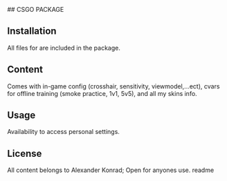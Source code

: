 <snippet>
  <content>
## CSGO PACKAGE

## Installation
All files for are included in the package.
## Content
Comes with in-game config (crosshair, sensitivity, viewmodel,...ect), cvars for offline training (smoke practice, 1v1, 5v5), and all my skins info.
## Usage
Availability to access personal settings.
## License
All content belongs to Alexander Konrad; Open for anyones use.
</content>
  <tabTrigger>readme</tabTrigger>
</snippet>
